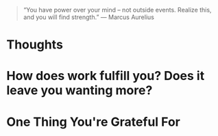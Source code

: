
> “You have power over your mind – not outside events. Realize this, and you will find strength.” — Marcus Aurelius

# Thoughts

# How does work fulfill you? Does it leave you wanting more?

# One Thing You're Grateful For

